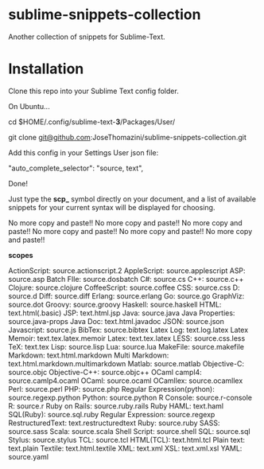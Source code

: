 sublime-snippets-collection
===========================

Another collection of snippets for Sublime-Text.

Installation
============

Clone this repo into your Sublime Text config folder.

On Ubuntu...

cd $HOME/.config/sublime-text-**3**/Packages/User/

git clone git@github.com:JoseThomazini/sublime-snippets-collection.git

Add this config in your Settings User json file:

"auto_complete_selector": "source, text",

Done!

Just type the **scp_** symbol directly on your document, and a list of
available snippets for your current syntax will be displayed for choosing.

No more copy and paste!!
No more copy and paste!!
No more copy and paste!!
No more copy and paste!!
No more copy and paste!!
No more copy and paste!!

**scopes**

ActionScript: source.actionscript.2
AppleScript: source.applescript
ASP: source.asp
Batch FIle: source.dosbatch
C#: source.cs
C++: source.c++
Clojure: source.clojure
CoffeeScript: source.coffee
CSS: source.css
D: source.d
Diff: source.diff
Erlang: source.erlang
Go: source.go
GraphViz: source.dot
Groovy: source.groovy
Haskell: source.haskell
HTML: text.html(.basic)
JSP: text.html.jsp
Java: source.java
Java Properties: source.java-props
Java Doc: text.html.javadoc
JSON: source.json
Javascript: source.js
BibTex: source.bibtex
Latex Log: text.log.latex
Latex Memoir: text.tex.latex.memoir
Latex: text.tex.latex
LESS: source.css.less
TeX: text.tex
Lisp: source.lisp
Lua: source.lua
MakeFile: source.makefile
Markdown: text.html.markdown
Multi Markdown: text.html.markdown.multimarkdown
Matlab: source.matlab
Objective-C: source.objc
Objective-C++: source.objc++
OCaml campl4: source.camlp4.ocaml
OCaml: source.ocaml
OCamllex: source.ocamllex
Perl: source.perl
PHP: source.php
Regular Expression(python): source.regexp.python
Python: source.python
R Console: source.r-console
R: source.r
Ruby on Rails: source.ruby.rails
Ruby HAML: text.haml
SQL(Ruby): source.sql.ruby
Regular Expression: source.regexp
RestructuredText: text.restructuredtext
Ruby: source.ruby
SASS: source.sass
Scala: source.scala
Shell Script: source.shell
SQL: source.sql
Stylus: source.stylus
TCL: source.tcl
HTML(TCL): text.html.tcl
Plain text: text.plain
Textile: text.html.textile
XML: text.xml
XSL: text.xml.xsl
YAML: source.yaml
